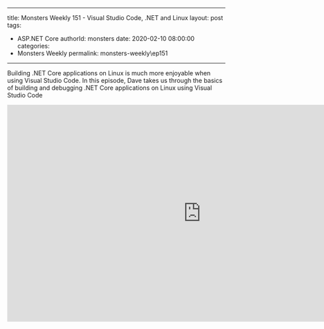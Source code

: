 
---
title: Monsters Weekly 151 -  Visual Studio Code, .NET and Linux
layout: post
tags: 
  - ASP.NET Core
authorId: monsters
date: 2020-02-10 08:00:00
categories:
  - Monsters Weekly
permalink: monsters-weekly\ep151
---

Building .NET Core applications on Linux is much more enjoyable when using Visual Studio Code. 
In this episode, Dave takes us through the basics of building and debugging .NET Core applications on Linux using Visual Studio Code

<iframe width="893" height="502" src="https://www.youtube.com/embed/CBPntHBD4Ho" frameborder="0" allow="accelerometer; autoplay; encrypted-media; gyroscope; picture-in-picture" allowfullscreen></iframe>
